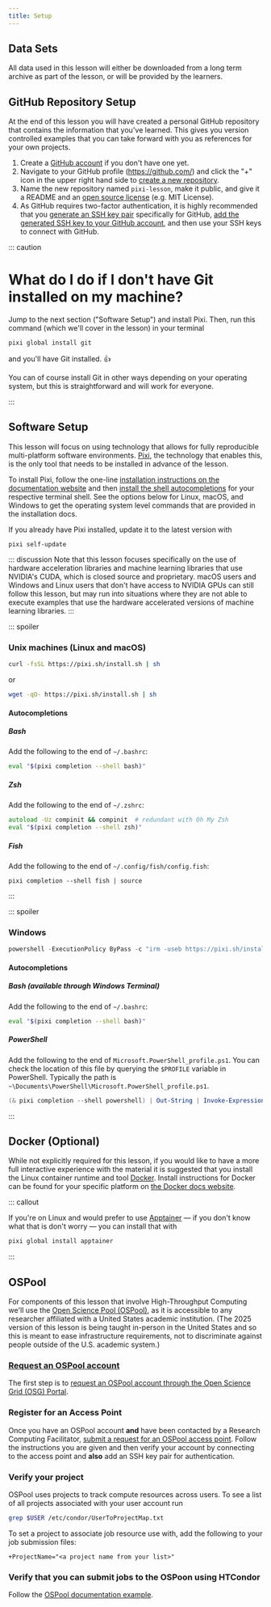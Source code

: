 ```yaml
---
title: Setup
---
```


## Data Sets

All data used in this lesson will either be downloaded from a long term archive as part of the lesson, or will be provided by the learners.

## GitHub Repository Setup

At the end of this lesson you will have created a personal GitHub repository that contains the information that you've learned.
This gives you version controlled examples that you can take forward with you as references for your own projects.

1. Create a [GitHub account](https://github.com/) if you don't have one yet.
1. Navigate to your GitHub profile (https://github.com/<username>) and click the "+" icon in the upper right hand side to [create a new repository](https://github.com/new).
1. Name the new repository named `pixi-lesson`, make it public, and give it a README and an [open source license](https://docs.github.com/repositories/managing-your-repositorys-settings-and-features/customizing-your-repository/licensing-a-repository) (e.g. MIT License).
1. As GitHub requires two-factor authentication, it is highly recommended that you [generate an SSH key pair](https://docs.github.com/en/authentication/connecting-to-github-with-ssh/generating-a-new-ssh-key-and-adding-it-to-the-ssh-agent) specifically for GitHub, [add the generated SSH key to your GitHub account](https://docs.github.com/en/authentication/connecting-to-github-with-ssh/adding-a-new-ssh-key-to-your-github-account), and then use your SSH keys to connect with GitHub.

::: caution

# What do I do if I don't have Git installed on my machine?

Jump to the next section ("Software Setup") and install Pixi.
Then, run this command (which we'll cover in the lesson) in your terminal

```bash
pixi global install git
```

and you'll have Git installed. :+1:

You can of course install Git in other ways depending on your operating system, but this is straightforward and will work for everyone.

:::

## Software Setup

This lesson will focus on using technology that allows for fully reproducible multi-platform software environments.
[Pixi](https://pixi.sh/latest/), the technology that enables this, is the only tool that needs to be installed in advance of the lesson.

To install Pixi, follow the one-line [installation instructions on the documentation website](https://pixi.sh/latest/#installation) and then [install the shell autocompletions](https://pixi.sh/latest/advanced/installation/#autocompletion) for your respective terminal shell.
See the options below for Linux, macOS, and Windows to get the operating system level commands that are provided in the installation docs.

If you already have Pixi installed, update it to the latest version with

```shell
pixi self-update
```

::: discussion
Note that this lesson focuses specifically on the use of hardware acceleration libraries and machine learning libraries that use NVIDIA's CUDA, which is closed source and proprietary.
macOS users and Windows and Linux users that don't have access to NVIDIA GPUs can still follow this lesson, but may run into situations where they are not able to execute examples that use the hardware accelerated versions of machine learning libraries.
:::

::: spoiler

### Unix machines (Linux and macOS)

```bash
curl -fsSL https://pixi.sh/install.sh | sh
```

or

```bash
wget -qO- https://pixi.sh/install.sh | sh
```

#### Autocompletions

##### Bash

Add the following to the end of `~/.bashrc`:

```bash
eval "$(pixi completion --shell bash)"
```

##### Zsh

Add the following to the end of `~/.zshrc`:

```zsh
autoload -Uz compinit && compinit  # redundant with Oh My Zsh
eval "$(pixi completion --shell zsh)"
```

##### Fish

Add the following to the end of `~/.config/fish/config.fish`:

```fish
pixi completion --shell fish | source
```

:::

::: spoiler

### Windows

```powershell
powershell -ExecutionPolicy ByPass -c "irm -useb https://pixi.sh/install.ps1 | iex"
```

#### Autocompletions

##### Bash (available through Windows Terminal)

Add the following to the end of `~/.bashrc`:

```bash
eval "$(pixi completion --shell bash)"
```

##### PowerShell

Add the following to the end of `Microsoft.PowerShell_profile.ps1`.
You can check the location of this file by querying the `$PROFILE` variable in PowerShell.
Typically the path is `~\Documents\PowerShell\Microsoft.PowerShell_profile.ps1`.

```powershell
(& pixi completion --shell powershell) | Out-String | Invoke-Expression
```

:::

## Docker (Optional)

While not explicitly required for this lesson, if you would like to have a more full interactive experience with the material it is suggested that you install the Linux container runtime and tool [Docker](https://www.docker.com/).
Install instructions for Docker can be found for your specific platform on [the Docker docs website](https://docs.docker.com/desktop/).

::: callout

If you're on Linux and would prefer to use [Apptainer](https://apptainer.org/) &mdash; if you don't know what that is don't worry &mdash; you can install that with

```bash
pixi global install apptainer
```

:::

## OSPool

For components of this lesson that involve High-Throughput Computing we'll use the [Open Science Pool (OSPool)](https://osg-htc.org/services/ospool/), as it is accessible to any researcher affiliated with a United States academic institution.
(The 2025 version of this lesson is being taught in-person in the United States and so this is meant to ease infrastructure requirements, not to discriminate against people outside of the U.S. academic system.)

### [Request an OSPool account](https://portal.osg-htc.org/documentation/overview/account_setup/registration-and-login/#apply-for-ospool-access)

The first step is to [request an OSPool account through the Open Science Grid (OSG) Portal](https://portal.osg-htc.org/application).

### Register for an Access Point

Once you have an OSPool account **and** have been contacted by a Research Computing Facilitator, [submit a request for an OSPool access point](https://portal.osg-htc.org/documentation/overview/account_setup/registration-and-login/#register-for-an-access-point).
Follow the instructions you are given and then verify your account by connecting to the access point and **also** add an SSH key pair for authentication.

### Verify your project

OSPool uses projects to track compute resources across users.
To see a list of all projects associated with your user account run

```bash
grep $USER /etc/condor/UserToProjectMap.txt
```

To set a project to associate job resource use with, add the following to your job submission files:

```
+ProjectName="<a project name from your list>"
```

### Verify that you can submit jobs to the OSPoon using HTCondor

Follow the [OSPool documentation example](https://portal.osg-htc.org/documentation/htc_workloads/workload_planning/htcondor_job_submission/#overview-submit-jobs-to-the-ospool-using-htcondor).
